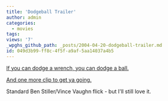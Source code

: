 ```yaml
---
title: 'Dodgeball Trailer'
author: admin
categories:
  - movies
tags: 
views: '7'
_wpghs_github_path: _posts/2004-04-20-dodgeball-trailer.md
id: 049d3b99-ff8c-4f5f-a9af-5aa14037a4b5
---
```

<p><a href="http://www.apple.com/trailers/fox/dodgeball/">If you can dodge a wrench, you can dodge a ball.</a></p>
<p><a href="http://www.apple.com/trailers/fox/dodgeball/clip.html">And one more clip to get ya going.</a></p>
<p>Standard Ben Stiller/Vince Vaughn flick - but I'll still love it.</p>

